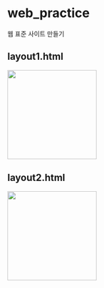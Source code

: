 # web_practice
웹 표준 사이트 만들기


layout1.html
--------------
<img src="/image/layout1" width="200">

layout2.html
--------------
<img src="/image/layout2" width="200">
